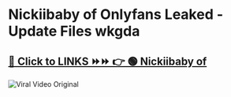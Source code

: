 
 # Nickiibaby of Onlyfans Leaked - Update Files wkgda

## <h2><a href="https://clipsfans.com/Nickiibaby_of&ref=git">🔗 Click to LINKS ⏩⏩ 👉 🟢 Nickiibaby of </a></h2>

<a href="https://clipsfans.com/Nickiibaby_of&ref=git" rel="nofollow" data-target="animated-image.originalLink"><img src="https://i.ibb.co.com/xMMVF88/686577567.gif" alt="Viral Video Original" style="max-width: 100%; display: inline-block;" data-target="animated-image.originalImage"></a>

